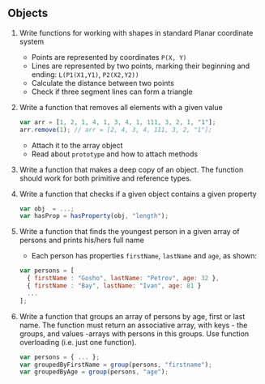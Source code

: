 ## Objects

1. Write functions for working with shapes in standard Planar coordinate system
    * Points are represented by coordinates `P(X, Y)`
    * Lines are represented by two points, marking their beginning and ending: `L(P1(X1,Y1)`, `P2(X2,Y2))`
    * Calculate the distance between two points
    * Check if three segment lines can form a triangle
2. Write a function that removes all elements with a given value

   ```js
   var arr = [1, 2, 1, 4, 1, 3, 4, 1, 111, 3, 2, 1, "1"];
   arr.remove(1); // arr = [2, 4, 3, 4, 111, 3, 2, "1"];
   ```
   * Attach it to the array object
   * Read about `prototype` and how to attach methods
3. Write a function that makes a deep copy of an object. The function should work for both primitive and reference types.
4. Write a function that checks if a given object contains a given property

   ```js
   var obj  = ...;
   var hasProp = hasProperty(obj, "length");
   ```
5. Write a function that finds the youngest person in a given array of persons and prints his/hers full name
   * Each person has properties `firstName`, `lastName` and `age`, as shown:
    
   ```js
   var persons = [
     { firstName : "Gosho", lastName: "Petrov", age: 32 },
     { firstName : "Bay", lastName: "Ivan", age: 81 }
     ...
   ];
   ```
6. Write a function that groups an array of persons by age, first or last name. The function must return an associative array, with keys - the groups, and values -arrays with persons in this groups. Use function overloading (i.e. just one function).

   ```js
   var persons = { ... };
   var groupedByFirstName = group(persons, "firstname");
   var groupedByAge = group(persons, "age");
   ```